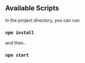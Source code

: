 ## Available Scripts

In the project directory, you can run:

### `npm install`

and then..

### `npm start`
